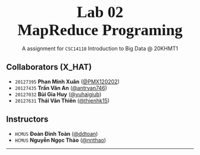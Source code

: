
<div style="text-align: center">
    <span style="font-size: 3em; font-weight: 700; font-family: Consolas">
        Lab 02 <br>
        MapReduce Programing
    </span>
    <br><br>
    <span style="">
        A assignment for <code>CSC14118</code> Introduction to Big Data @ 20KHMT1
    </span>
</div>


## Collaborators (X_HAT)
- `20127395` **Phan Minh Xuân** ([@PMX120202](https://github.com/PMX120202))
- `20127435` **Trần Văn An** ([@antrvan746](https://github.com/githubaccount2))
- `20127032` **Bùi Gia Huy** ([@yuhaigiub](https://github.com/yuhaigiub))
- `20127631` **Thái Văn Thiên** ([@thienhk15](https://github.com/thienhk15))
## Instructors
- `HCMUS` **Đoàn Đình Toàn** ([@ddtoan](ddtoan18@clc.fitus.edu.vn))
- `HCMUS` **Nguyễn Ngọc Thảo** ([@nnthao](nnthao@fit.hcmus.edu.vn))
---
<div style="page-break-after: always"></div>